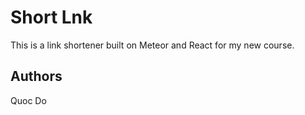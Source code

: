# Short Lnk

This is a link shortener built on Meteor and React for my new course.

## Authors

Quoc Do
